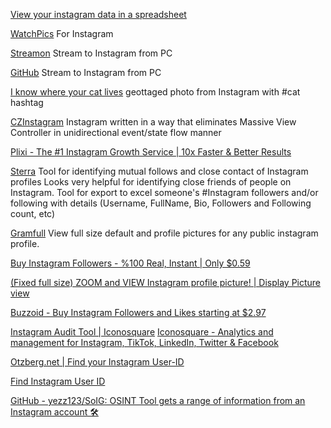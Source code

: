 
[View your instagram data in a spreadsheet](https://data.page/instagram-export)

[WatchPics](https://github.com/D-32/WatchPics)
For Instagram

[Streamon](https://getstreamon.com/)
Stream to Instagram from PC

[GitHub](https://github.com/haxzie/instagram-live-streamer)
Stream to Instagram from PC

[I know where your cat lives](https://iknowwhereyourcatlives.com/cat/99638e1fe0)
geottaged photo from Instagram with #cat hashtag

[CZInstagram](https://github.com/geekaurora/CZInstagram)
Instagram written in a way that eliminates Massive View Controller in unidirectional event/state flow manner

[Plixi - The #1 Instagram Growth Service | 10x Faster & Better Results](https://plixi.com/)

[Sterra](https://github.com/novitae/sterraxcyl)
Tool for identifying mutual follows and close contact of Instagram profiles
Looks very helpful for identifying close friends of people on Instagram.
Tool for export to excel someone's #Instagram followers and/or following with details (Username, FullName, Bio, Followers and Following count, etc)

[Gramfull](http://gramfull.com/)
View full size default and profile pictures for any public instagram profile.

[Buy Instagram Followers - %100 Real, Instant | Only $0.59](https://www.instafollowers.co/)

[(Fixed full size) ZOOM and VIEW Instagram profile picture! | Display Picture view](http://izuum.com/)

[Buzzoid - Buy Instagram Followers and Likes starting at $2.97](https://buzzoid.com/)

[Instagram Audit Tool | Iconosquare](https://audit.iconosquare.com/)
[Iconosquare - Analytics and management for Instagram, TikTok, LinkedIn, Twitter & Facebook](https://www.iconosquare.com/)

[Otzberg.net | Find your Instagram User-ID](https://www.otzberg.net/iguserid/)

[Find Instagram User ID](https://codeofaninja.com/tools/find-instagram-user-id)

[GitHub - yezz123/SoIG: OSINT Tool gets a range of information from an Instagram account 🛠](https://github.com/yezz123/SoIG)
